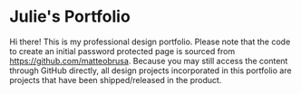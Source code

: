 # Julie's Portfolio
Hi there! This is my professional design portfolio. Please note that the code to create an initial password protected page is sourced from https://github.com/matteobrusa. Because you may still access the content through GitHub directly, all design projects incorporated in this portfolio are projects that have been shipped/released in the product.
